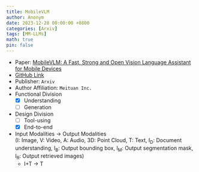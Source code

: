 ```yaml
---
title: MobileVLM
author: Anonym
date: 2023-12-28 00:00:00 +0800
categories: [Arxiv]
tags: [MM-LLMs]
math: true
pin: false
---
```


- Paper: [MobileVLM: A Fast, Strong and Open Vision Language Assistant for Mobile Devices](https://arxiv.org/abs/2312.16886)
- [GitHub Link](https://github.com/Meituan-AutoML/MobileV)
- Publisher: `Arxiv`
- Author Affiliation: `Meituan Inc.`
- Functional Division
  + [x] Understanding
  + [ ] Generation
- Design Division
  + [ ] Tool-using
  + [x] End-to-end
- Input Modalities $\rightarrow$ Output Modalities <br />(I: Image, V: Video, A: Audio, 3D: Point Cloud, T: Text, I<sub>D</sub>: Document understanding, I<sub>B</sub>: Output bounding box, I<sub>M</sub>: Output segmentation mask, I<sub>R</sub>: Output retrieved images)
  + I+T $\rightarrow$ T
